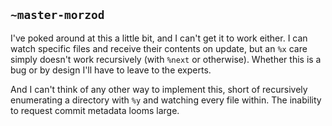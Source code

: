 ## `~master-morzod`
I've poked around at this a little bit, and I can't get it to work either. I can watch specific files and receive their contents on update, but an `%x` care simply doesn't work recursively (with `%next` or otherwise). Whether this is a bug or by design I'll have to leave to the experts.

And I can't think of any other way to implement this, short of recursively enumerating a directory with `%y` and watching every file within. The inability to request commit metadata looms large.